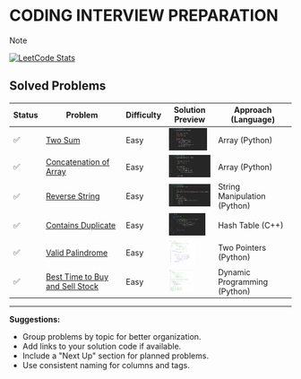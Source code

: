 # **CODING INTERVIEW PREPARATION**
> [!NOTE]
> <a href="https://leetcode.com/u/paudelsamir/" target="_blank">
> <img src="https://leetcard.jacoblin.cool/paudelsamir?theme=light&font=Blinker&ext=activity" alt="LeetCode Stats"/>
> </a>

<!-- 🟢🟠🔴 ♻️	🔜	⏭️	❌🔄 -->


## Solved Problems

| Status | Problem | Difficulty | Solution Preview | Approach (Language) |
| ------ | ------- | ---------- | ---------------- | ------------------- |
| ✅     | [Two Sum](https://leetcode.com/problems/two-sum/) | Easy      | <img src="images/001_two_sum.png" alt="Python Solution" height="40"/> | Array (Python) |
| ✅     | [Concatenation of Array](https://leetcode.com/problems/concatenation-of-array/) | Easy      | <img src="images/003_concatenation_of_array.png" alt="Python Solution" height="40"/> | Array (Python) |
| ✅     | [Reverse String](https://leetcode.com/problems/reverse-string/) | Easy      | <img src="images/002_reverse_string.png" alt="Python Solution" height="40"/> | String Manipulation (Python) |
| ✅     | [Contains Duplicate](https://leetcode.com/problems/contains-duplicate/) | Easy      | <img src="images/004_contains_duplicate.png" alt="C++ Solution" height="40"/> | Hash Table (C++) |
| ✅     | [Valid Palindrome](https://leetcode.com/problems/valid-palindrome/) | Easy      | <img src="images/005_valid_palindrome.png" alt="Python Solution" height="40"/> | Two Pointers (Python) |
| ✅     | [Best Time to Buy and Sell Stock](https://leetcode.com/problems/best-time-to-buy-and-sell-stock/) | Easy      | <img src="images/006_best_time_to_buy_sell_stock.png" alt="Python Solution" height="40"/> | Dynamic Programming (Python) |

---
**Suggestions:**
- Group problems by topic for better organization.
- Add links to your solution code if available.
- Include a "Next Up" section for planned problems.
- Use consistent naming for columns and tags.

